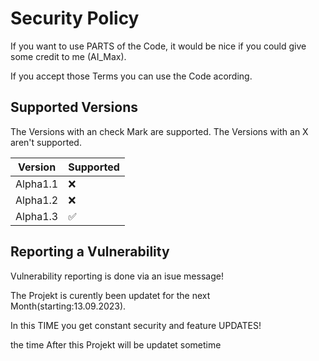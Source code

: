 # Security Policy

If you want to use PARTS of the Code, it would be nice if you could give some credit to me (AI_Max).

If you accept those Terms you can use the Code acording.

## Supported Versions

The Versions with an check Mark are supported.
The Versions with an X aren't supported.

| Version | Supported          |
| ------- | ------------------ |
| Alpha1.1| :x:                |
| Alpha1.2| :x:                |
| Alpha1.3| :white_check_mark: |

## Reporting a Vulnerability

Vulnerability reporting is done via an isue message!

The Projekt is curently been updatet for the next Month(starting:13.09.2023).

In this TIME you get constant security and feature UPDATES!

the time After this Projekt will be updatet sometime